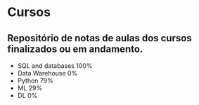 # Cursos
## Repositório de notas de aulas dos cursos finalizados ou em andamento.

- SQL and databases 100%
- Data Warehouse 0%
- Python 79%
- ML 29%
- DL 0%
